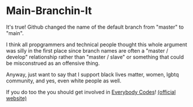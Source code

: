 # Main-Branchin-It

It's true! Github changed the name of the default branch from "master" to "main".

I think all propgrammers and technical people thought this whole argument was silly in the first place since branch names are often a "master / develop" relationship rather than "master / slave" or something that could be misconstrued as an offensive thing.

Anyway, just want to say that I support black lives matter, women, lgbtq community, and yes, even white people as well. 

If you do too the you should get involved in [Everybody Codes](https://github.com/EverybodyCodes)! [(official website)](https://everybodycodes.github.io/Official-Website/)
